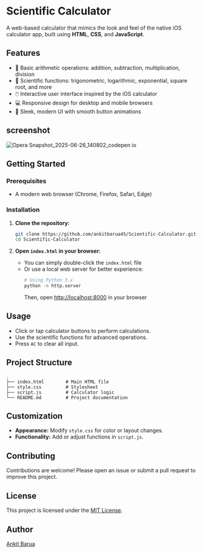 # Scientific Calculator

A web-based calculator that mimics the look and feel of the native iOS calculator app, built using **HTML**, **CSS**, and **JavaScript**.

## Features

- 🧮 Basic arithmetic operations: addition, subtraction, multiplication, division
- 🧪 Scientific functions: trigonometric, logarithmic, exponential, square root, and more
- 🖱️ Interactive user interface inspired by the iOS calculator
- 💻 Responsive design for desktop and mobile browsers
- 🎨 Sleek, modern UI with smooth button animations

## screenshot

![Opera Snapshot_2025-06-26_140802_codepen io](https://github.com/user-attachments/assets/8d568b82-619d-41de-901d-413082750097)


## Getting Started

### Prerequisites

- A modern web browser (Chrome, Firefox, Safari, Edge)

### Installation

1. **Clone the repository:**
    ```sh
    git clone https://github.com/ankitbarua45/Scientific-Calculator.git
    cd Scientific-Calculator
    ```

2. **Open `index.html` in your browser:**
    - You can simply double-click the `index.html` file
    - Or use a local web server for better experience:
      ```sh
      # Using Python 3.x
      python -m http.server
      ```
      Then, open [http://localhost:8000](http://localhost:8000) in your browser

## Usage

- Click or tap calculator buttons to perform calculations.
- Use the scientific functions for advanced operations.
- Press `AC` to clear all input.

## Project Structure

```
.
├── index.html        # Main HTML file
├── style.css         # Stylesheet
├── script.js         # Calculator logic
└── README.md         # Project documentation
```

## Customization

- **Appearance:** Modify `style.css` for color or layout changes.
- **Functionality:** Add or adjust functions in `script.js`.

## Contributing

Contributions are welcome! Please open an issue or submit a pull request to improve this project.

## License

This project is licensed under the [MIT License](LICENSE).

## Author

[Ankit Barua](https://github.com/ankitbarua45)
